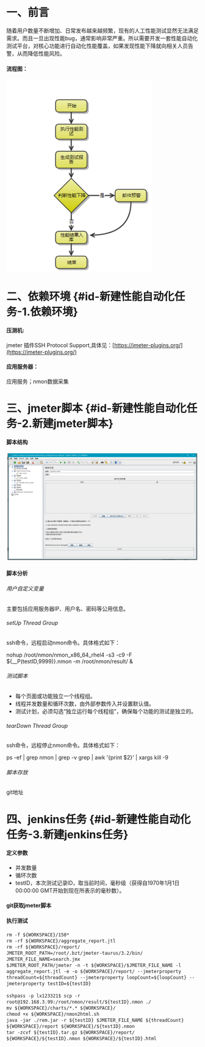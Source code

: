 # 一、前言

随着用户数量不断增加、日常发布越来越频繁，现有的人工性能测试显然无法满足需求。而且一旦出现性能bug，通常影响非常严重。所以需要开发一套性能自动化测试平台，对核心功能进行自动化性能覆盖，如果发现性能下降就向相关人员告警，从而降低性能风险。

#### 流程图：

![](/assets/import.png)

# 二、依赖环境 {#id-新建性能自动化任务-1.依赖环境}

#### 压测机:

jmeter 插件SSH Protocol Support,具体见：[https://jmeter-plugins.org/](https://jmeter-plugins.org/)

#### 应用服务器：

应用服务；nmon数据采集

# 三、jmeter脚本 {#id-新建性能自动化任务-2.新建jmeter脚本}

#### 脚本结构

![](/assets/import1201.png)

#### 脚本分析

###### 用户自定义变量

主要包括应用服务器IP、用户名、密码等公用信息。

###### setUp Thread Group

ssh命令，远程启动nmon命令。具体格式如下：

nohup /root/nmon/nmon\_x86\_64\_rhel4 -s3 -c9 -F ${\_\_P\(testID,9999\)}.nmon -m /root/nmon/result/ &

###### 测试脚本

* 每个页面或功能独立一个线程组。
* 线程并发数量和循环次数，由外部参数传入并设置默认值。
* 测试计划，必须勾选“独立运行每个线程组”，确保每个功能的测试是独立的。

###### tearDown Thread Group

ssh命令，远程停止nmon命令。具体格式如下：

ps -ef \| grep nmon \| grep -v grep \| awk '{print $2}' \| xargs kill -9

###### 脚本存放

git地址

# 四、jenkins任务 {#id-新建性能自动化任务-3.新建jenkins任务}

#### 定义参数

* 并发数量
* 循环次数
* testID，本次测试记录ID，取当前时间，毫秒级（获得自1970年1月1日00:00:00 GMT开始到现在所表示的毫秒数）。

#### git获取jmeter脚本

#### 执行测试

```shell
rm -f ${WORKSPACE}/150*
rm -rf ${WORKSPACE}/aggregate_report.jtl
rm -rf ${WORKSPACE}/report/
JMETER_ROOT_PATH=/root/.bzt/jmeter-taurus/3.2/bin/
JMETER_FILE_NAME=search.jmx
$JMETER_ROOT_PATH/jmeter -n -t ${WORKSPACE}/$JMETER_FILE_NAME -l aggregate_report.jtl -e -o ${WORKSPACE}/report/ --jmeterproperty threadCount=${threadCount} --jmeterproperty loopCount=${loopCount} --jmeterproperty testID=${testID}

sshpass -p lx123321$ scp -r root@192.168.3.99:/root/nmon/result/${testID}.nmon ./
mv ${WORKSPACE}/charts/*.* ${WORKSPACE}/
chmod +x ${WORKSPACE}/nmon2html.sh 
java -jar ./rem.jar -r ${testID} $JMETER_FILE_NAME ${threadCount} ${WORKSPACE}/report ${WORKSPACE}/${testID}.nmon
tar -zcvf ${testID}.tar.gz ${WORKSPACE}/report/ ${WORKSPACE}/${testID}.nmon ${WORKSPACE}/${testID}.html
```




